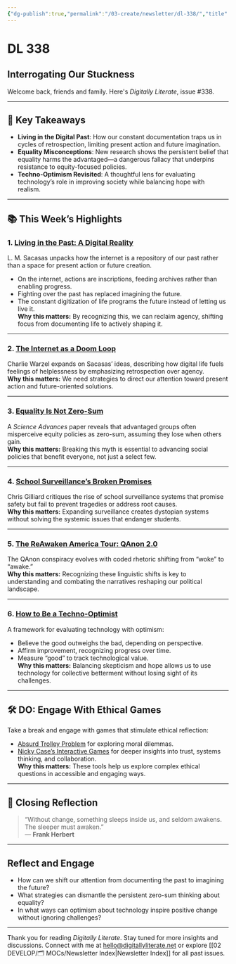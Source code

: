 ```yaml
---
{"dg-publish":true,"permalink":"/03-create/newsletter/dl-338/","title":"Interrogating Our Stuckness","tags":["disinformation","education","facebook","futures","identity","misinformation","privacy","security","social-media","surveillance"],"created":"2022-07-09","updated":"2022-07-09"}
---
```



# DL 338

## Interrogating Our Stuckness

Welcome back, friends and family. Here's _Digitally Literate_, issue #338.

---

## 🔖 Key Takeaways

- **Living in the Digital Past**: How our constant documentation traps us in cycles of retrospection, limiting present action and future imagination.  
- **Equality Misconceptions**: New research shows the persistent belief that equality harms the advantaged—a dangerous fallacy that underpins resistance to equity-focused policies.  
- **Techno-Optimism Revisited**: A thoughtful lens for evaluating technology’s role in improving society while balancing hope with realism.  

---

## 📚 This Week’s Highlights

### 1. **[Living in the Past: A Digital Reality](https://theconvivialsociety.substack.com/p/we-are-not-living-in-a-simulation)**  
L. M. Sacasas unpacks how the internet is a repository of our past rather than a space for present action or future creation.  
- On the internet, actions are inscriptions, feeding archives rather than enabling progress.  
- Fighting over the past has replaced imagining the future.  
- The constant digitization of life programs the future instead of letting us live it.  
**Why this matters:** By recognizing this, we can reclaim agency, shifting focus from documenting life to actively shaping it.

---

### 2. **[The Internet as a Doom Loop](https://newsletters.theatlantic.com/galaxy-brain/629ec16551acba002091af11/internet-social-media-reactionary-doom-loop/)**  
Charlie Warzel expands on Sacasas’ ideas, describing how digital life fuels feelings of helplessness by emphasizing retrospection over agency.  
**Why this matters:** We need strategies to direct our attention toward present action and future-oriented solutions.

---

### 3. **[Equality Is Not Zero-Sum](https://www.science.org/doi/10.1126/sciadv.abm2385)**  
A _Science Advances_ paper reveals that advantaged groups often misperceive equity policies as zero-sum, assuming they lose when others gain.  
**Why this matters:** Breaking this myth is essential to advancing social policies that benefit everyone, not just a select few.

---

### 4. **[School Surveillance’s Broken Promises](https://www.wired.com/story/school-surveillance-never-protect-kids-shootings/)**  
Chris Gilliard critiques the rise of school surveillance systems that promise safety but fail to prevent tragedies or address root causes.  
**Why this matters:** Expanding surveillance creates dystopian systems without solving the systemic issues that endanger students.

---

### 5. **[The ReAwaken America Tour: QAnon 2.0](https://nymag.com/intelligencer/2022/05/the-reawaken-america-tour-is-the-start-of-qanon-2-0.html)**  
The QAnon conspiracy evolves with coded rhetoric shifting from “woke” to “awake.”  
**Why this matters:** Recognizing these linguistic shifts is key to understanding and combating the narratives reshaping our political landscape.

---

### 6. **[How to Be a Techno-Optimist](https://bigthink.com/the-future/techno-optimism/)**  
A framework for evaluating technology with optimism:  
- Believe the good outweighs the bad, depending on perspective.  
- Affirm improvement, recognizing progress over time.  
- Measure “good” to track technological value.  
**Why this matters:** Balancing skepticism and hope allows us to use technology for collective betterment without losing sight of its challenges.

---

## 🛠️ DO: Engage With Ethical Games

Take a break and engage with games that stimulate ethical reflection:  
- [Absurd Trolley Problem](https://neal.fun/absurd-trolley-problems/) for exploring moral dilemmas.  
- [Nicky Case’s Interactive Games](https://ncase.me/) for deeper insights into trust, systems thinking, and collaboration.  
**Why this matters:** These tools help us explore complex ethical questions in accessible and engaging ways.

---

## 🌟 Closing Reflection

> “Without change, something sleeps inside us, and seldom awakens. The sleeper must awaken.”  
> — **Frank Herbert**

---

## Reflect and Engage

- How can we shift our attention from documenting the past to imagining the future?  
- What strategies can dismantle the persistent zero-sum thinking about equality?  
- In what ways can optimism about technology inspire positive change without ignoring challenges?  

---

Thank you for reading _Digitally Literate_. Stay tuned for more insights and discussions. Connect with me at [hello@digitallyliterate.net](mailto:hello@digitallyliterate.net) or explore [[02 DEVELOP/🗂️ MOCs/Newsletter Index\|Newsletter Index]] for all past issues.
